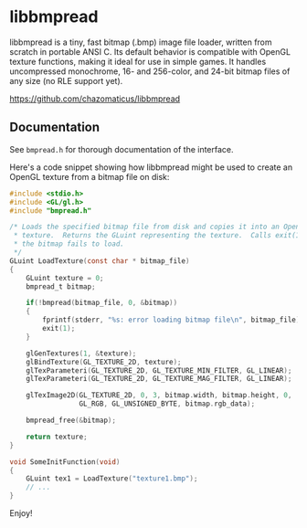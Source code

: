 libbmpread
==========

libbmpread is a tiny, fast bitmap (.bmp) image file loader, written from
scratch in portable ANSI C.  Its default behavior is compatible with OpenGL
texture functions, making it ideal for use in simple games.  It handles
uncompressed monochrome, 16- and 256-color, and 24-bit bitmap files of any size
(no RLE support yet).

<https://github.com/chazomaticus/libbmpread>

Documentation
-------------

See `bmpread.h` for thorough documentation of the interface.

Here's a code snippet showing how libbmpread might be used to create an OpenGL
texture from a bitmap file on disk:

```c
#include <stdio.h>
#include <GL/gl.h>
#include "bmpread.h"

/* Loads the specified bitmap file from disk and copies it into an OpenGL
 * texture.  Returns the GLuint representing the texture.  Calls exit(1) if
 * the bitmap fails to load.
 */
GLuint LoadTexture(const char * bitmap_file)
{
    GLuint texture = 0;
    bmpread_t bitmap;

    if(!bmpread(bitmap_file, 0, &bitmap))
    {
        fprintf(stderr, "%s: error loading bitmap file\n", bitmap_file);
        exit(1);
    }

    glGenTextures(1, &texture);
    glBindTexture(GL_TEXTURE_2D, texture);
    glTexParameteri(GL_TEXTURE_2D, GL_TEXTURE_MIN_FILTER, GL_LINEAR);
    glTexParameteri(GL_TEXTURE_2D, GL_TEXTURE_MAG_FILTER, GL_LINEAR);

    glTexImage2D(GL_TEXTURE_2D, 0, 3, bitmap.width, bitmap.height, 0,
                 GL_RGB, GL_UNSIGNED_BYTE, bitmap.rgb_data);

    bmpread_free(&bitmap);

    return texture;
}

void SomeInitFunction(void)
{
    GLuint tex1 = LoadTexture("texture1.bmp");
    // ...
}
```


Enjoy!
